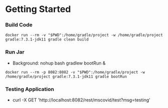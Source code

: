 # Getting Started

### Build Code
`docker run --rm -v "$PWD":/home/gradle/project -w /home/gradle/project gradle:7.3.1-jdk11 gradle clean build`

### Run Jar
* Background:   nohup bash gradlew bootRun &

`docker run --rm -p 8082:8082 -v "$PWD":/home/gradle/project -w /home/gradle/project gradle:7.3.1-jdk11 gradle bootRun`

### Testing Application
* curl -X GET 'http://localhost:8082/rest/mscovid/test?msg=testing'